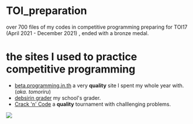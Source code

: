 # TOI_preparation
over 700 files of my codes in competitive programming preparing for TOI17 (April 2021 - December 2021) , ended with a bronze medal.

# the sites I used to practice competitive programming
- [beta.programming.in.th](beta.programming.in.th) a very **quality** site I spent my whole year with.  (*aka. tomoriru*)
- [debsirin grader](https://grader.debsirin.ac.th/) my school's grader.
- [Crack 'n' Code](https://crackncode.org/) a **quality** tournament with challlenging problems.

<img src="https://komarev.com/ghpvc/?username=mark48853&color=ff69b4&style=flat-square&label=จำนวนคน+ส่+อ+ง">
